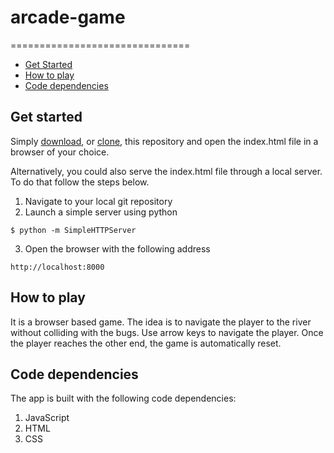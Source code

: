 # arcade-game
===============================

* [Get Started](#Get-started)
* [How to play](#how-to-play)
* [Code dependencies](#dependencies)

## Get started
Simply [download](https://github.com/junaidkokan/frontend-arcade-game/archive/master.zip), or [clone](https://github.com/junaidkokan/frontend-arcade-game.git), this repository and open the index.html file in a browser of your choice.

Alternatively, you could also serve the index.html file through a local server. To do that follow the steps below.
1. Navigate to your local git repository
2. Launch a simple server using python
```
$ python -m SimpleHTTPServer
```
3. Open the browser with the following address
```
http://localhost:8000
```


## How to play
It is a browser based game. The idea is to navigate the player to the river without colliding with the bugs. Use arrow keys to navigate the player. Once the player reaches the other end, the game is automatically reset.


## Code dependencies
The app is built with the following code dependencies:
1. JavaScript
2. HTML
3. CSS
